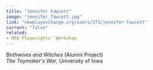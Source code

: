 ```yaml
---
title: "Jennifer Fawcett"
image: "jennifer_fawcett.jpg"
link: "newplayexchange.org/users/373/jennifer-fawcett"
current: "false"
related:
- MFA Playwrights’ Workshop
---
```


*Birthwives and Witches* (Alumni Project)\
*The Toymaker's War*, University of Iowa

